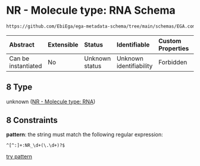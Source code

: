 # NR - Molecule type: RNA Schema

```txt
https://github.com/EbiEga/ega-metadata-schema/tree/main/schemas/EGA.common-definitions.json#/definitions/curie_refseq_pattern/oneOf/8
```



| Abstract            | Extensible | Status         | Identifiable            | Custom Properties | Additional Properties | Access Restrictions | Defined In                                                                                           |
| :------------------ | :--------- | :------------- | :---------------------- | :---------------- | :-------------------- | :------------------ | :--------------------------------------------------------------------------------------------------- |
| Can be instantiated | No         | Unknown status | Unknown identifiability | Forbidden         | Allowed               | none                | [EGA.common-definitions.json\*](../../../schemas/EGA.common-definitions.json "open original schema") |

## 8 Type

unknown ([NR - Molecule type: RNA](ega-12-definitions-refseq-accessions-data1098-curie-pattern-oneof-nr---molecule-type-rna.md))

## 8 Constraints

**pattern**: the string must match the following regular expression:&#x20;

```regexp
^[^:]+:NR_\d+(\.\d+)?$
```

[try pattern](https://regexr.com/?expression=%5E%5B%5E%3A%5D%2B%3ANR_%5Cd%2B\(%5C.%5Cd%2B\)%3F%24 "try regular expression with regexr.com")
